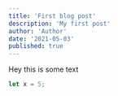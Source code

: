 ```yaml
---
title: 'First blog post'
description: 'My first post'
author: 'Author'
date: '2021-05-03'
published: true
---
```


Hey this is some text

```javascript
let x = 5;
```
